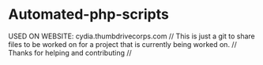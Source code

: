 # Automated-php-scripts
USED ON WEBSITE: cydia.thumbdrivecorps.com
//
This is just a git to share files to be worked on for a project
that is currently being worked on.
//
Thanks for helping and contributing
//
